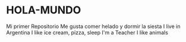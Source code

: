 # HOLA-MUNDO
Mi primer Repositorio
Me gusta comer helado y dormir la siesta
I live in Argentina
I like ice cream, pizza, sleep
I'm a Teacher
I like animals
